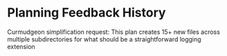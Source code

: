 # Planning Feedback History

Curmudgeon simplification request: This plan creates 15+ new files across multiple subdirectories for what should be a straightforward logging extension